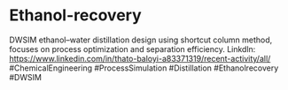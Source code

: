 # Ethanol-recovery
DWSIM ethanol–water distillation design using shortcut column method, focuses on process optimization and separation efficiency.
 Linkdln: https://www.linkedin.com/in/thato-baloyi-a83371319/recent-activity/all/
 #ChemicalEngineering #ProcessSimulation #Distillation #Ethanolrecovery #DWSIM
